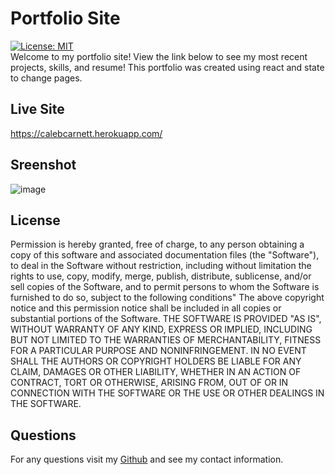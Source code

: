 # Portfolio Site

[![License: MIT](https://img.shields.io/badge/License-MIT-yellow.svg)](https://opensource.org/licenses/MIT)<br>
Welcome to my portfolio site! View the link below to see my most recent projects, skills, and resume! This portfolio was created using react and state to change pages.

## Live Site

https://calebcarnett.herokuapp.com/

## Sreenshot

![image](https://user-images.githubusercontent.com/111102789/225130669-ff49bb48-db30-493c-8d76-107866781043.png)

## License

Permission is hereby granted, free of charge, to any person obtaining a copy of this software and associated documentation files (the "Software"), to deal in the Software without restriction, including without limitation the rights to use, copy, modify, merge, publish, distribute, sublicense, and/or sell copies of the Software, and to permit persons to whom the Software is furnished to do so, subject to the following conditions" The above copyright notice and this permission notice shall be included in all copies or substantial portions of the Software.
THE SOFTWARE IS PROVIDED "AS IS", WITHOUT WARRANTY OF ANY KIND, EXPRESS OR IMPLIED, INCLUDING BUT NOT LIMITED TO THE WARRANTIES OF MERCHANTABILITY, FITNESS FOR A PARTICULAR PURPOSE AND NONINFRINGEMENT. IN NO EVENT SHALL THE AUTHORS OR COPYRIGHT HOLDERS BE LIABLE FOR ANY CLAIM, DAMAGES OR OTHER LIABILITY, WHETHER IN AN ACTION OF CONTRACT, TORT OR OTHERWISE, ARISING FROM, OUT OF OR IN CONNECTION WITH THE SOFTWARE OR THE USE OR OTHER DEALINGS IN THE SOFTWARE.

## Questions

For any questions visit my [Github](https://github.com/calebcarnett) and see my contact information.
